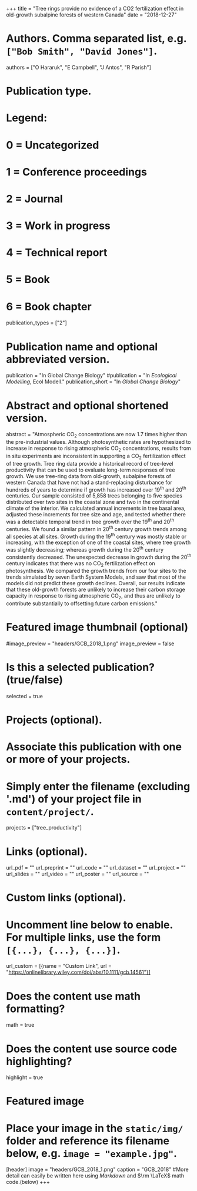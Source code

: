 +++
title = "Tree rings provide no evidence of a CO2 fertilization effect in old-growth subalpine forests of western Canada"
date = "2018-12-27"

# Authors. Comma separated list, e.g. `["Bob Smith", "David Jones"]`.
authors = ["O Hararuk", "E Campbell", "J Antos", "R Parish"]

# Publication type.
# Legend:
# 0 = Uncategorized
# 1 = Conference proceedings
# 2 = Journal
# 3 = Work in progress
# 4 = Technical report
# 5 = Book
# 6 = Book chapter
publication_types = ["2"]

# Publication name and optional abbreviated version.
publication = "In Global Change Biology"
#publication = "In *Ecological Modelling*, Ecol Modell."
publication_short = "In *Global Change Biology*"

# Abstract and optional shortened version.
abstract = "Atmospheric CO<sub>2</sub> concentrations are now 1.7 times higher than the pre-industrial values. Although photosynthetic rates are hypothesized to increase in response to rising atmospheric CO<sub>2</sub> concentrations, results from in situ experiments are inconsistent in supporting a CO<sub>2</sub> fertilization effect of tree growth. Tree ring data provide a historical record of tree-level productivity that can be used to evaluate long-term responses of tree growth. We use tree-ring data from old-growth, subalpine forests of western Canada that have not had a stand-replacing disturbance for hundreds of years to determine if growth has increased over 19<sup>th</sup> and 20<sup>th</sup> centuries. Our sample consisted of 5,858 trees belonging to five species distributed over two sites in the coastal zone and two in the continental climate of the interior. We calculated annual increments in tree basal area, adjusted these increments for tree size and age, and tested whether there was a detectable temporal trend in tree growth over the 19<sup>th</sup> and 20<sup>th</sup> centuries. We found a similar pattern in 20<sup>th</sup> century growth trends among all species at all sites. Growth during the 19<sup>th</sup> century was mostly stable or increasing, with the exception of one of the coastal sites, where tree growth was slightly decreasing; whereas growth during the 20<sup>th</sup> century consistently decreased. The unexpected decrease in growth during the 20<sup>th</sup> century indicates that there was no CO<sub>2</sub> fertilization effect on photosynthesis. We compared the growth trends from our four sites to the trends simulated by seven Earth System Models, and saw that most of the models did not predict these growth declines. Overall, our results indicate that these old-growth forests are unlikely to increase their carbon storage capacity in response to rising atmospheric CO<sub>2</sub>, and thus are unlikely to contribute substantially to offsetting future carbon emissions."

# Featured image thumbnail (optional)
#image_preview = "headers/GCB_2018_1.png"
image_preview = false

# Is this a selected publication? (true/false)
selected = true

# Projects (optional).
#   Associate this publication with one or more of your projects.
#   Simply enter the filename (excluding '.md') of your project file in `content/project/`.
projects = ["tree_productivity"]

# Links (optional).
url_pdf = ""
url_preprint = ""
url_code = ""
url_dataset = ""
url_project = ""
url_slides = ""
url_video = ""
url_poster = ""
url_source = ""

# Custom links (optional).
#   Uncomment line below to enable. For multiple links, use the form `[{...}, {...}, {...}]`.
url_custom = [{name = "Custom Link", url = "https://onlinelibrary.wiley.com/doi/abs/10.1111/gcb.14561"}]

# Does the content use math formatting?
math = true

# Does the content use source code highlighting?
highlight = true

# Featured image
# Place your image in the `static/img/` folder and reference its filename below, e.g. `image = "example.jpg"`.
[header]
image = "headers/GCB_2018_1.png"
caption = "GCB_2018"
#More detail can easily be written here using *Markdown* and $\rm \LaTeX$ math code.(below)
+++


